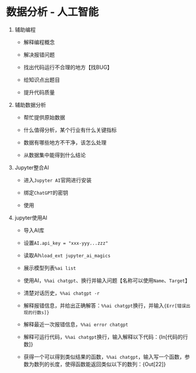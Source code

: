 # 数据分析 - 人工智能

1. 辅助编程
   
   - 解释编程概念
   
   - 解决报错问题
   
   - 找出代码运行不合理的地方【找BUG】
   
   - 给知识点出题目
   
   - 提升代码质量

2. 辅助数据分析
   
   - 帮忙提供原始数据
   
   - 什么值得分析，某个行业有什么关键指标
   
   - 数据有哪些地方不干净，该怎么处理
   
   - 从数据集中能得到什么结论

3. Jupyter整合AI
   
   - 进入`Jupyter AI`官网进行安装
   
   - 绑定`ChatGPT`的密钥
   
   - 使用

4. jupyter使用AI
   
   - 导入AI库
   
   - 设置`AI.api_key = "xxx-yyy...zzz"`
   
   - 读取AI`%load_ext jupyter_ai_magics`
   
   - 展示模型列表`%ai list`
   
   - 使用AI，`%%ai chatgpt`、换行并输入问题【名称可以使用`Name`、`Target`】
   
   - 清楚对话历史，`%%ai chatgpt -r`
   
   - 解释报错信息，并给出正确解答：`%%ai chatgpt`换行，并输入`{Err[错误出现的行数s]}`
   
   - 解释最近一次报错信息，`%%ai error chatgpt`
   
   - 解释可运行代码，`%%ai chatgpt`换行，输入解释以下代码：{In[代码的行数]}
   
   - 获得一个可以得到类似结果的函数，`%%ai chatgpt`，输入写一个函数，参数为数列的长度，使得函数能返回类似以下的数列：{Out[22]}
